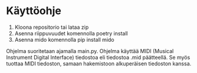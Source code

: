# Käyttöohje # 
1. Kloona repositorio tai lataa zip
2. Asenna riippuvuudet komennolla poetry install
3. Asenna mido komennolla pip install mido
 
Ohjelma suoritetaan ajamalla main.py. 
Ohjelma käyttää MIDI (Musical Instrument Digital Interface) tiedostoa
eli tiedostoa .mid päätteellä. Se myös tuottaa MIDI tiedoston, samaan 
hakemistoon alkuperäisen tiedoston kanssa.
 

